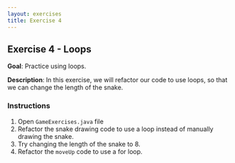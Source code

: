 ```yaml
---
layout: exercises
title: Exercise 4
---
```


## Exercise 4 - Loops

**Goal**: Practice using loops.

**Description**: In this exercise, we will refactor our code to use loops,
so that we can change the length of the snake.

### Instructions

1. Open `GameExercises.java` file
2. Refactor the snake drawing code to use a loop instead of manually
   drawing the snake.
3. Try changing the length of the snake to 8.
4. Refactor the `moveUp` code to use a for loop.


